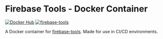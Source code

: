 # Firebase Tools - Docker Container
[![Docker Hub](https://img.shields.io/badge/Docker%20Hub-black?logo=docker)](https://hub.docker.com/repository/docker/wizardrylabs/firebase-tools)
[![firebase-tools](https://img.shields.io/badge/firebase--tools-v.1.15.1-blue)](https://www.npmjs.com/package/firebase-tools)

A Docker container for [firebase-tools](https://www.npmjs.com/package/firebase-tools). Made for use in CI/CD environments.
